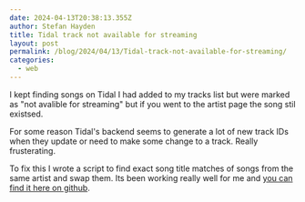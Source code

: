 ```yaml
---
date: 2024-04-13T20:38:13.355Z
author: Stefan Hayden
title: Tidal track not available for streaming
layout: post
permalink: /blog/2024/04/13/Tidal-track-not-available-for-streaming/
categories:
  - web
---
```


I kept finding songs on Tidal I had added to my tracks list but were marked as "not avalible for streaming" but if you went to the artist page the song stil existsed. 

For some reason Tidal's backend seems to generate a lot of new track IDs when they update or need to make some change to a track. Really frusterating.

To fix this I wrote a script to find exact song title matches of songs from the same artist and swap them. Its been working really well for me and [you can find it here on github](https://github.com/stefanhayden/music).
